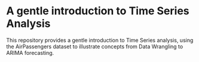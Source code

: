 # A gentle introduction to Time Series Analysis
This repository provides a gentle introduction to Time Series analysis, using the AirPassengers dataset to illustrate concepts from Data Wrangling to ARIMA forecasting.
